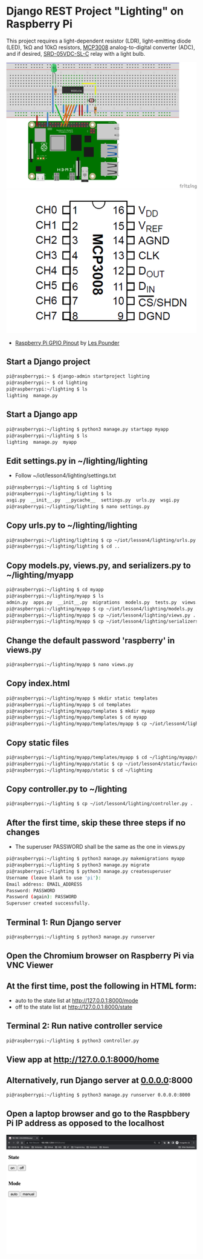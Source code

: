 # Django REST Project "Lighting" on Raspberry Pi

This project requires a light-dependent resistor (LDR), light-emitting diode (LED), 1kΩ and 10kΩ resistors, 
[MCP3008](https://www.adafruit.com/product/856) analog-to-digital converter (ADC), and if desired, [SRD-05VDC-SL-C](https://www.parallax.com/product/single-relay-board/) relay with a light bulb.

![ldr-led_bb.png](/lesson4/lighting/ldr-led_bb.png)
![mcp3008](/lesson4/lighting/mcp3008.gif)
* [Raspberry Pi GPIO Pinout](https://www.tomshardware.com/reviews/raspberry-pi-gpio-pinout,6122.html) by [Les Pounder](https://www.tomshardware.com/author/les-pounder)
## Start a Django project
```sh
pi@raspberrypi:~ $ django-admin startproject lighting
pi@raspberrypi:~ $ cd lighting
pi@raspberrypi:~/lighting $ ls
lighting  manage.py 
```
## Start a Django app
```sh
pi@raspberrypi:~/lighting $ python3 manage.py startapp myapp
pi@raspberrypi:~/lighting $ ls
lighting  manage.py  myapp  
```
## Edit settings.py in ~/lighting/lighting

* Follow ~/iot/lesson4/lighting/settings.txt

```sh
pi@raspberrypi:~/lighting $ cd lighting
pi@raspberrypi:~/lighting/lighting $ ls
asgi.py  __init__.py  __pycache__  settings.py  urls.py  wsgi.py
pi@raspberrypi:~/lighting/lighting $ nano settings.py
```
## Copy urls.py to ~/lighting/lighting
```sh
pi@raspberrypi:~/lighting/lighting $ cp ~/iot/lesson4/lighting/urls.py .
pi@raspberrypi:~/lighting/lighting $ cd ..
```
## Copy models.py, views.py, and serializers.py to ~/lighting/myapp
```sh
pi@raspberrypi:~/lighting $ cd myapp
pi@raspberrypi:~/lighting/myapp $ ls
admin.py  apps.py  __init__.py  migrations  models.py  tests.py  views.py
pi@raspberrypi:~/lighting/myapp $ cp ~/iot/lesson4/lighting/models.py .
pi@raspberrypi:~/lighting/myapp $ cp ~/iot/lesson4/lighting/views.py .
pi@raspberrypi:~/lighting/myapp $ cp ~/iot/lesson4/lighting/serializers.py .
```
## Change the default password 'raspberry' in views.py
```sh
pi@raspberrypi:~/lighting/myapp $ nano views.py
```
## Copy index.html
```sh
pi@raspberrypi:~/lighting/myapp $ mkdir static templates
pi@raspberrypi:~/lighting/myapp $ cd templates
pi@raspberrypi:~/lighting/myapp/templates $ mkdir myapp
pi@raspberrypi:~/lighting/myapp/templates $ cd myapp
pi@raspberrypi:~/lighting/myapp/templates/myapp $ cp ~/iot/lesson4/lighting/index.html .
```
## Copy static files
```sh
pi@raspberrypi:~/lighting/myapp/templates/myapp $ cd ~/lighting/myapp/static
pi@raspberrypi:~/lighting/myapp/static $ cp ~/iot/lesson4/static/favicon.ico .
pi@raspberrypi:~/lighting/myapp/static $ cd ~/lighting
```
## Copy controller.py to ~/lighting
```sh
pi@raspberrypi:~/lighting $ cp ~/iot/lesson4/lighting/controller.py .
```
## After the first time, skip these three steps if no changes
* The superuser PASSWORD shall be the same as the one in views.py
```sh
pi@raspberrypi:~/lighting $ python3 manage.py makemigrations myapp
pi@raspberrypi:~/lighting $ python3 manage.py migrate
pi@raspberrypi:~/lighting $ python3 manage.py createsuperuser
Username (leave blank to use 'pi'):
Email address: EMAIL_ADDRESS
Password: PASSWORD
Password (again): PASSWORD
Superuser created successfully.
```
## Terminal 1: Run Django server
```sh
pi@raspberrypi:~/lighting $ python3 manage.py runserver
```
## Open the Chromium browser on Raspberry Pi via VNC Viewer

## At the first time, post the following in HTML form:

* auto to the state list at http://127.0.0.1:8000/mode
* off to the state list at http://127.0.0.1:8000/state

## Terminal 2: Run native controller service
```sh
pi@raspberrypi:~/lighting $ python3 controller.py
```
## View app at http://127.0.0.1:8000/home

## Alternatively, run Django server at [0.0.0.0](https://en.wikipedia.org/wiki/0.0.0.0):8000
```sh
pi@raspberrypi:~/lighting $ python3 manage.py runserver 0.0.0.0:8000
```
## Open a laptop browser and go to the Raspbbery Pi IP address as opposed to the localhost
![lighting.png](/lesson4/lighting/lighting.png)
